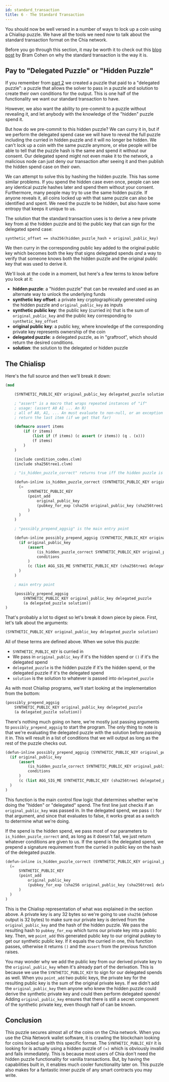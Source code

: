 ```yaml
---
id: standard_transaction
title: 6 - The Standard Transaction
---
```


You should now be well versed in a number of ways to lock up a coin using a Chialisp puzzle.  We have all the tools we need now to talk about the standard transaction format on the Chia network.

Before you go through this section, it may be worth it to check out this [blog post](https://www.chia.net/2021/05/27/Agrgregated-Sigs-Taproot-Graftroot.html) by Bram Cohen on why the standard transaction is the way it is.

## Pay to "Delegated Puzzle" or "Hidden Puzzle"

If you remember from [part 2](/docs/coins_spends_and_wallets) we created a puzzle that paid to a "delegated puzzle": a puzzle that allows the solver to pass in a puzzle and solution to create their own conditions for the output.  This is one half of the functionality we want our standard transaction to have.

However, we also want the ability to pre-commit to a puzzle without revealing it, and let anybody with the knowledge of the "hidden" puzzle spend it.

But how do we pre-commit to this hidden puzzle?  We can curry it in, but if we perform the delegated spend case we will have to reveal the full puzzle including the curried in hidden puzzle and it will no longer be hidden.  We can't lock up a coin with the same puzzle anymore, or else people will be able to tell that the puzzle hash is the same and spend it without our consent.  Our delegated spend might not even make it to the network, a malicious node can just deny our transaction after seeing it and then publish the hidden spend case on their own.

We can attempt to solve this by hashing the hidden puzzle.  This has some similar problems.  If you spend the hidden case even once, people can see any identical puzzle hashes later and spend them without your consent.  Furthermore, many people may try to use the same hidden puzzle.  If anyone reveals it, all coins locked up with that same puzzle can also be identified and spent.  We need the puzzle to be hidden, but also have some entropy that keeps it unique to us.

The solution that the standard transaction uses is to derive a new private key from a) the hidden puzzle and b) the public key that can sign for the delegated spend case:

`synthetic_offset == sha256(hidden_puzzle_hash + original_public_key)`

We then curry in the corresponding public key added to the original public key which becomes both the key that signs delegated spends *and* a way to verify that someone knows both the hidden puzzle and the original public key that was used to derive it.

We'll look at the code in a moment, but here's a few terms to know before you look at it:

* **hidden puzzle**: a "hidden puzzle" that can be revealed and used as an alternate way to unlock the underlying funds
* **synthetic key offset**: a private key cryptographically generated using the hidden puzzle and `original_public_key` as inputs
* **synthetic public key**: the public key (curried in) that is the sum of `original_public_key` and the public key corresponding to `synthetic_key_offset`
* **original public key**: a public key, where knowledge of the corresponding private key represents ownership of the coin
* **delegated puzzle**: a delegated puzzle, as in "graftroot", which should return the desired conditions.
* **solution**: the solution to the delegated or hidden puzzle

## The Chialisp

Here's the full source and then we'll break it down:

```lisp
(mod

    (SYNTHETIC_PUBLIC_KEY original_public_key delegated_puzzle solution)

    ; "assert" is a macro that wraps repeated instances of "if"
    ; usage: (assert A0 A1 ... An R)
    ; all of A0, A1, ... An must evaluate to non-null, or an exception is raised
    ; return the last item (if we get that far)

    (defmacro assert items
        (if (r items)
            (list if (f items) (c assert (r items)) (q . (x)))
            (f items)
        )
    )

    (include condition_codes.clvm)
    (include sha256tree1.clvm)

    ; "is_hidden_puzzle_correct" returns true iff the hidden puzzle is correctly encoded

    (defun-inline is_hidden_puzzle_correct (SYNTHETIC_PUBLIC_KEY original_public_key delegated_puzzle)
      (=
          SYNTHETIC_PUBLIC_KEY
          (point_add
              original_public_key
              (pubkey_for_exp (sha256 original_public_key (sha256tree1 delegated_puzzle)))
          )
      )
    )

    ; "possibly_prepend_aggsig" is the main entry point

    (defun-inline possibly_prepend_aggsig (SYNTHETIC_PUBLIC_KEY original_public_key delegated_puzzle conditions)
      (if original_public_key
          (assert
              (is_hidden_puzzle_correct SYNTHETIC_PUBLIC_KEY original_public_key delegated_puzzle)
              conditions
          )
          (c (list AGG_SIG_ME SYNTHETIC_PUBLIC_KEY (sha256tree1 delegated_puzzle)) conditions)
      )
    )

    ; main entry point

    (possibly_prepend_aggsig
        SYNTHETIC_PUBLIC_KEY original_public_key delegated_puzzle
        (a delegated_puzzle solution))
)
```

That's probably a lot to digest so let's break it down piece by piece.  First, let's talk about the arguments:

```lisp
(SYNTHETIC_PUBLIC_KEY original_public_key delegated_puzzle solution)
```

All of these terms are defined above.  When we solve this puzzle:
* `SYNTHETIC_PUBLIC_KEY` is curried in
* We pass in `original_public_key` if it's the hidden spend or `()` if it's the delegated spend
* `delegated_puzzle` is the hidden puzzle if it's the hidden spend, or the delegated puzzle if it's the delegated spend
* `solution` is the solution to whatever is passed into `delegated_puzzle`

As with most Chialisp programs, we'll start looking at the implementation from the bottom:

```lisp
(possibly_prepend_aggsig
    SYNTHETIC_PUBLIC_KEY original_public_key delegated_puzzle
    (a delegated_puzzle solution))
```

There's nothing much going on here, we're mostly just passing arguments to `possibly_prepend_aggsig` to start the program.  The only thing to note is that we're evaluating the delegated puzzle with the solution before passing it in.  This will result in a list of conditions that we will output as long as the rest of the puzzle checks out.

```lisp
(defun-inline possibly_prepend_aggsig (SYNTHETIC_PUBLIC_KEY original_public_key delegated_puzzle conditions)
  (if original_public_key
      (assert
          (is_hidden_puzzle_correct SYNTHETIC_PUBLIC_KEY original_public_key delegated_puzzle) ; hidden case
          conditions
      )
      (c (list AGG_SIG_ME SYNTHETIC_PUBLIC_KEY (sha256tree1 delegated_puzzle)) conditions) ; delegated case
  )
)
```

This function is the main control flow logic that determines whether we're doing the "hidden" or "delegated" spend.  The first line just checks if an `original_public_key` was passed in.  In the delegated spend, we pass `()` for that argument, and since that evaluates to false, it works great as a switch to determine what we're doing.

If the spend is the hidden spend, we pass most of our parameters to `is_hidden_puzzle_correct` and, as long as it doesn't fail, we just return whatever conditions are given to us.  If the spend is the delegated spend, we prepend a signature requirement from the curried in public key on the hash of the delegated puzzle.

```lisp
(defun-inline is_hidden_puzzle_correct (SYNTHETIC_PUBLIC_KEY original_public_key delegated_puzzle)
  (=
      SYNTHETIC_PUBLIC_KEY
      (point_add
          original_public_key
          (pubkey_for_exp (sha256 original_public_key (sha256tree1 delegated_puzzle)))
      )
  )
)
```

This is the Chialisp representation of what was explained in the section above.  A private key is any 32 bytes so we're going to use `sha256` (whose output is 32 bytes) to make sure our private key is derived from the `original_public_key` and the hash of the hidden puzzle.  We pass the resulting hash to `pubkey_for_exp` which turns our private key into a public key.  Then, we `point_add` this generated public key to our original pubkey to get our synthetic public key.  If it equals the curried in one, this function passes, otherwise it returns `()` and the `assert` from the previous function raises.

You may wonder why we add the public key from our derived private key to the `original_public_key` when it's already part of the derivation.  This is because we use the `SYNTHETIC_PUBLIC_KEY` to sign for our delegated spends as well.  When you `point_add` two public keys, the private key for the resulting public key is the sum of the original private keys.  If we didn't add the `original_public_key` then anyone who knew the hidden puzzle could derive the synthetic private key and could then perform delegated spends!  Adding `original_public_key` ensures that there is still a secret component of the synthetic private key, even though half of can be known.


## Conclusion
This puzzle secures almost all of the coins on the Chia network.  When you use the Chia Network wallet software, it is crawling the blockchain looking for coins locked up with this specific format.  The `SYNTHETIC_PUBLIC_KEY` it is looking for is actually using a hidden puzzle of `(=)` which is obviously invalid and fails immediately.  This is because most users of Chia don't need the hidden puzzle functionality for vanilla transactions.  But, by having the capabilities built in, it enables much cooler functionality later on.  This puzzle also makes for a fantastic inner puzzle of any smart contracts you may write.